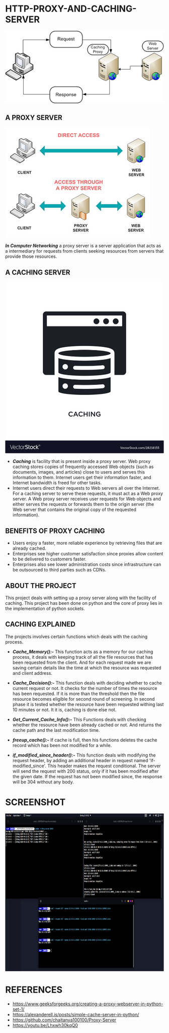 # HTTP-PROXY-AND-CACHING-SERVER

<img src='Images/caching_proxy.png'>

## A PROXY SERVER

<img src='Images/screen2.jpg'>

***In Computer Networking*** a proxy server is a server application that acts as a intermediary for requests from clients seeking resources from servers that provide those resources.

## A CACHING SERVER
<img src='Images/screen3.jpg'>


* ***Caching*** is facility that is present inside a proxy server. Web proxy caching stores copies of frequently accessed Web objects (such as documents, images, and articles) close to users and serves this information to them. Internet users get their information faster, and Internet bandwidth is freed for other tasks.
* Internet users direct their requests to Web servers all over the Internet. For a caching server to serve these requests, it must act as a Web proxy server. A Web proxy server receives user requests for Web objects and either serves the requests or forwards them to the origin server (the Web server that contains the original copy of the requested information).

## BENEFITS OF PROXY CACHING

* Users enjoy a faster, more reliable experience by retrieving files that are already cached.
* Enterprises see higher customer satisfaction since proxies allow content to be delivered to customers faster.
* Enterprises also see lower administration costs since infrastructure can be outsourced to third parties such as CDNs.


## ABOUT THE PROJECT

This project deals with setting up a proxy server along with the facility of caching. This project has been done on python and the core of proxy lies in the implementation of python sockets.


## CACHING EXPLAINED

The projects involves certain functions which deals with the caching process.
* ***Cache_Memory():-*** This function acts as a memory for our caching process, it deals with keeping track of all the file resources that has been requested from the client. And for each request made we are saving certain details like the time at which the resource was requested and client address.

* ***Cache_Decision():-*** This function deals with deciding whether to cache current request or not. It checks for the number of times the resource has been requested. If it is more than the threshold then the file resource becomes eligible for second round of screening. In second phase it is tested whether the resource have been requested withing last 10 minutes or not. It it is, caching is done else not.

* ***Get_Current_Cache_Info():-*** This Functions deals with checking whether the resource have been already cached or not. And returns the cache path and the last modification time.

* ***freeup_cache():-*** If cache is full, then his functions deletes the cache record which has been not modified for a while.

* ***if_modified_since_header():-*** This function deals with modifying the request header, by adding an additional header in request named 'if-modified_since'. This header makes the request conditional. The server will send the request with 200 status, only if it has been modified after the given date. If the request has not been modified since, the response will be 304 without any body.

# SCREENSHOT

<img src='Images/screen.png' height=500, width=4000>

# REFERENCES
* https://www.geeksforgeeks.org/creating-a-proxy-webserver-in-python-set-1/
* https://alexanderell.is/posts/simple-cache-server-in-python/
* https://github.com/chaitanya100100/Proxy-Server
* https://youtu.be/Lhxwh30kqQ0


